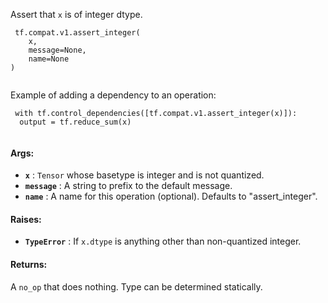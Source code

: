 Assert that  `x`  is of integer dtype.

```
 tf.compat.v1.assert_integer(
    x,
    message=None,
    name=None
)
 
```

Example of adding a dependency to an operation:

```
 with tf.control_dependencies([tf.compat.v1.assert_integer(x)]):
  output = tf.reduce_sum(x)
 
```

#### Args:
- **`x`** :  `Tensor`  whose basetype is integer and is not quantized.
- **`message`** : A string to prefix to the default message.
- **`name`** : A name for this operation (optional).  Defaults to "assert_integer".


#### Raises:
- **`TypeError`** :  If  `x.dtype`  is anything other than non-quantized integer.


#### Returns:
A  `no_op`  that does nothing.  Type can be determined statically.

